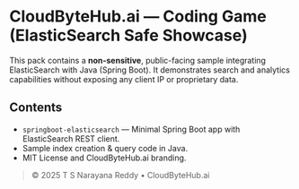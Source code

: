 # CloudByteHub.ai — Coding Game (ElasticSearch Safe Showcase)

This pack contains a **non-sensitive**, public-facing sample integrating ElasticSearch with Java (Spring Boot).
It demonstrates search and analytics capabilities without exposing any client IP or proprietary data.

## Contents
- `springboot-elasticsearch` — Minimal Spring Boot app with ElasticSearch REST client.
- Sample index creation & query code in Java.
- MIT License and CloudByteHub.ai branding.

> © 2025 T S Narayana Reddy • CloudByteHub.ai
